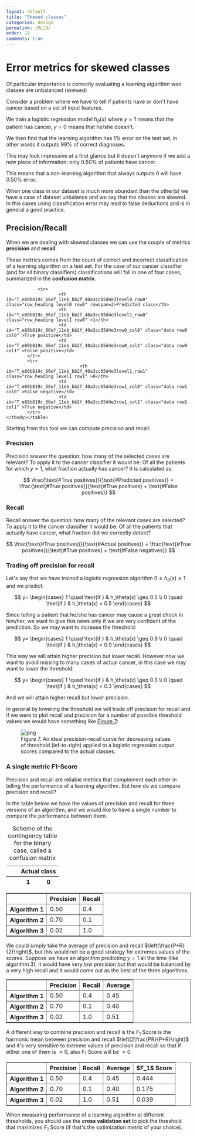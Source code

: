 ```yaml
---
layout: default
title: "Skewed classes"
categories: design
permalink: /ML19/
order: 19
comments: true
---
```


# Error metrics for skewed classes
Of particular importance is correctly evaluating a learning algorithm wen classes are unbalanced (skewed)

Consider a problem where we have to tell if patients have or don't have cancer based on a set of input features.

We train a logistic regression model $h_\theta(x)$ where $y=1$ means that the patient has cancer, $y=0$ means that he/she doesn't.

We then find that the learning algorithm has $1\%$ error on the test set, in other words it outputs $99\%$ of correct diagnoses.

This may look impressive at a first glance but it doesn't anymore if we add a new piece of information: only $0.50\%$ of patients have cancer.

This means that a non-learning algorithm that always outputs $0$ will have $0.50\%$ error.

When one class in our dataset is much more abundant than the other(s) we have a case of dataset unbalance and we say that the classes are skewed. In this cases using classification error may lead to false deductions and is in general a good practice.

## Precision/Recall
When we are dealing with skewed classes we can use the couple of metrics **precision** and **recall**.

These metrics comes from the count of correct and incorrect classification of a learning algorithm on a test set. For the case of our cancer classifier (and for all binary classifiers) classifications will fall in one of four cases, summarized in the **confusion matrix**.




<style  type="text/css" >
</style><table id="T_e80b819c_66ef_11eb_bb2f_40a3cc65d4e3" ><caption>Scheme of the contingency table for the binary case, called a confusion matrix</caption><thead>    <tr>        <th class="blank" ></th>        <th class="blank level0" ></th>        <th class="col_heading level0 col0" colspan=2>Actual class</th>    </tr>    <tr>        <th class="blank" ></th>        <th class="blank level1" ></th>        <th class="col_heading level1 col0" >1</th>        <th class="col_heading level1 col1" >0</th>    </tr></thead><tbody>
                <tr>
                        <th id="T_e80b819c_66ef_11eb_bb2f_40a3cc65d4e3level0_row0" class="row_heading level0 row0" rowspan=2>Predicted class</th>
                        <th id="T_e80b819c_66ef_11eb_bb2f_40a3cc65d4e3level1_row0" class="row_heading level1 row0" >1</th>
                        <td id="T_e80b819c_66ef_11eb_bb2f_40a3cc65d4e3row0_col0" class="data row0 col0" >True positive</td>
                        <td id="T_e80b819c_66ef_11eb_bb2f_40a3cc65d4e3row0_col1" class="data row0 col1" >False positive</td>
            </tr>
            <tr>
                                <th id="T_e80b819c_66ef_11eb_bb2f_40a3cc65d4e3level1_row1" class="row_heading level1 row1" >0</th>
                        <td id="T_e80b819c_66ef_11eb_bb2f_40a3cc65d4e3row1_col0" class="data row1 col0" >False negative</td>
                        <td id="T_e80b819c_66ef_11eb_bb2f_40a3cc65d4e3row1_col1" class="data row1 col1" >True negative</td>
            </tr>
    </tbody></table>



Starting from this tool we can compute precision and recall:

### Precision
Precision answer the question: how many of the selected cases are relevant? To apply it to the cancer classifier it would be: Of all the patients for which $y=1$, what fraction actually has cancer? It is calculated as:

$$
\frac{\text{#True positives}}{\text{#Predicted positives}} = \frac{\text{#True positives}}{\text{#True positives} + \text{#False positives}}
$$

### Recall
Recall answer the question: how many of the relevant cases are selected? To apply it to the cancer classifier it would be: Of all the patients that actually have cancer, what fraction did we correctly detect?

$$
\frac{\text{#True positives}}{\text{#Actual positives}} = \frac{\text{#True positives}}{\text{#True positives} + \text{#False negatives}}
$$

### Trading off precision for recall
Let's say that we have trained a logistic regression algorithm $0 \geq h_\theta(x) \geq 1$ and we predict:

$$
y=
\begin{cases}
1 \quad \text{if } & h_\theta(x) \geq 0.5 \\
0 \quad \text{if } & h_\theta(x) < 0.5
\end{cases}
$$

Since telling a patient that he/she has cancer may cause a great chock in him/her, we want to give this news only if we are very confident of the prediction. So we may want to increase the threshold:

$$
y=
\begin{cases}
1 \quad \text{if } & h_\theta(x) \geq 0.9 \\
0 \quad \text{if } & h_\theta(x) < 0.9
\end{cases}
$$

This way we will attain higher precision but lower recall. However now we want to avoid missing to many cases of actual cancer, in this case we may want to lower the threshold:

$$
y=
\begin{cases}
1 \quad \text{if } & h_\theta(x) \geq 0.3 \\
0 \quad \text{if } & h_\theta(x) < 0.3
\end{cases}
$$

And we will attain higher recall but lower precision.

In general by lowering the threshold we will trade off precision for recall and if we were to plot recall and precision for a number of possible threshold values we would have something like <a href="#prerec">Figure 7</a>:


    

<figure id="prerec">
    <img src="{{site.baseurl}}/pages/ML-19-SkewedClasses_files/ML-19-SkewedClasses_6_0.png" alt="png">
    <figcaption>Figure 7. An ideal precision-recall curve for decreasing values of threshold (lef-to-right) applied to a logistic regression output scores compared to the actual classes.</figcaption>
</figure>

### A single metric F1-Score
Precision and recall are reliable metrics that complement each other in telling the performance of a learning algorithm. But how do we compare precision and recall? 

In the table below we have the values of precision and recall for three versions of an algorithm, and we would like to have a single number to compare the performance between them.




<div>
<style scoped>
    .dataframe tbody tr th:only-of-type {
        vertical-align: middle;
    }

    .dataframe tbody tr th {
        vertical-align: top;
    }

    .dataframe thead th {
        text-align: right;
    }
</style>
<table border="1" class="dataframe">
  <thead>
    <tr style="text-align: right;">
      <th></th>
      <th>Precision</th>
      <th>Recall</th>
    </tr>
  </thead>
  <tbody>
    <tr>
      <th>Algorithm 1</th>
      <td>0.50</td>
      <td>0.4</td>
    </tr>
    <tr>
      <th>Algorithm 2</th>
      <td>0.70</td>
      <td>0.1</td>
    </tr>
    <tr>
      <th>Algorithm 3</th>
      <td>0.02</td>
      <td>1.0</td>
    </tr>
  </tbody>
</table>
</div>



We could simply take the average of precision and recall $\left(\frac{P+R}{2}\right)$, but this would not be a good strategy for extremes values of the scores. Suppose we have an algorithm predicting $y=1$ all the time (like algorithm 3), it would have very low precision but that would be balanced by a very high recall and it would come out as the best of the three algorithms.




<div>
<style scoped>
    .dataframe tbody tr th:only-of-type {
        vertical-align: middle;
    }

    .dataframe tbody tr th {
        vertical-align: top;
    }

    .dataframe thead th {
        text-align: right;
    }
</style>
<table border="1" class="dataframe">
  <thead>
    <tr style="text-align: right;">
      <th></th>
      <th>Precision</th>
      <th>Recall</th>
      <th>Average</th>
    </tr>
  </thead>
  <tbody>
    <tr>
      <th>Algorithm 1</th>
      <td>0.50</td>
      <td>0.4</td>
      <td>0.45</td>
    </tr>
    <tr>
      <th>Algorithm 2</th>
      <td>0.70</td>
      <td>0.1</td>
      <td>0.40</td>
    </tr>
    <tr>
      <th>Algorithm 3</th>
      <td>0.02</td>
      <td>1.0</td>
      <td>0.51</td>
    </tr>
  </tbody>
</table>
</div>



A different way to combine precision and recall is the $F_1$ Score is the harmonic mean between precision and recall $\left(2\frac{PR}{P+R}\right)$ and it's very sensitive to extreme values of precision and recall so that if either one of them is $\approx 0$, also $F_1$ Score will be $\approx 0$




<div>
<style scoped>
    .dataframe tbody tr th:only-of-type {
        vertical-align: middle;
    }

    .dataframe tbody tr th {
        vertical-align: top;
    }

    .dataframe thead th {
        text-align: right;
    }
</style>
<table border="1" class="dataframe">
  <thead>
    <tr style="text-align: right;">
      <th></th>
      <th>Precision</th>
      <th>Recall</th>
      <th>Average</th>
      <th>$F_1$ Score</th>
    </tr>
  </thead>
  <tbody>
    <tr>
      <th>Algorithm 1</th>
      <td>0.50</td>
      <td>0.4</td>
      <td>0.45</td>
      <td>0.444</td>
    </tr>
    <tr>
      <th>Algorithm 2</th>
      <td>0.70</td>
      <td>0.1</td>
      <td>0.40</td>
      <td>0.175</td>
    </tr>
    <tr>
      <th>Algorithm 3</th>
      <td>0.02</td>
      <td>1.0</td>
      <td>0.51</td>
      <td>0.039</td>
    </tr>
  </tbody>
</table>
</div>



When measuring performance of a learning algorithm at different thresholds, you should use the **cross validation set** to pick the threshold that maximizes $F_1$ Score (if that's the optimization metric of your choice).
